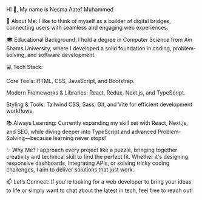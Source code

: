 Hi 👋, My name is Nesma Aatef Muhammed

💫 About Me:
I like to think of myself as a builder of digital bridges, connecting users with seamless and engaging web experiences.

🎓 Educational Background:
I hold a degree in Computer Science from Ain Shams University, where I developed a solid foundation in coding, problem-solving, and software development.

💻 Tech Stack:

Core Tools: HTML, CSS, JavaScript, and Bootstrap.

Modern Frameworks & Libraries: React, Redux, Next.js, and TypeScript.

Styling & Tools: Tailwind CSS, Sass, Git, and Vite for efficient development workflows.

📚 Always Learning:
Currently expanding my skill set with React, Next.js, and SEO, while diving deeper into TypeScript and advanced Problem-Solving—because learning never stops!

✨ Why Me?
I approach every project like a puzzle, bringing together creativity and technical skill to find the perfect fit. Whether it's designing responsive dashboards, integrating APIs, or solving tricky coding challenges, I aim to deliver solutions that just work.

📫 Let’s Connect:
If you're looking for a web developer to bring your ideas to life or simply want to chat about the latest in tech, feel free to reach out!

